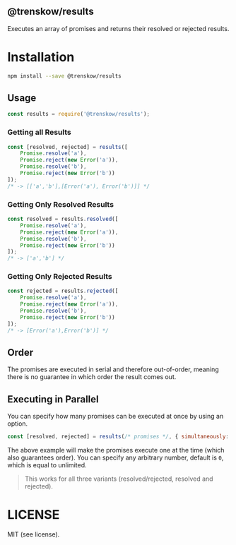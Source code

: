 @trenskow/results
----

Executes an array of promises and returns their resolved or rejected results.

# Installation

````bash
npm install --save @trenskow/results
````

## Usage

````javascript
const results = require('@trenskow/results');
````

### Getting all Results

````javascript
const [resolved, rejected] = results([
	Promise.resolve('a'),
	Promise.reject(new Error('a')),
	Promise.resolve('b'),
	Promise.reject(new Error('b'))
]);
/* -> [['a','b'],[Error('a'), Error('b')]] */
````

### Getting Only Resolved Results

````javascript
const resolved = results.resolved([
	Promise.resolve('a'),
	Promise.reject(new Error('a')),
	Promise.resolve('b'),
	Promise.reject(new Error('b'))
]);
/* -> ['a','b'] */
````

### Getting Only Rejected Results

````javascript
const rejected = results.rejected([
	Promise.resolve('a'),
	Promise.reject(new Error('a')),
	Promise.resolve('b'),
	Promise.reject(new Error('b'))
]);
/* -> [Error('a'),Error('b')] */
````

## Order

The promises are executed in serial and therefore out-of-order, meaning there is no guarantee in which order the result comes out.

## Executing in Parallel

You can specify how many promises can be executed at once by using an option.

````javascript
const [resolved, rejected] = results(/* promises */, { simultaneously: 1 });
````

The above example will make the promises execute one at the time (which also guarantees order). You can specify any arbitrary number, default is `0`, which is equal to unlimited.

> This works for all three variants (resolved/rejected, resolved and rejected).

# LICENSE

MIT (see license).
